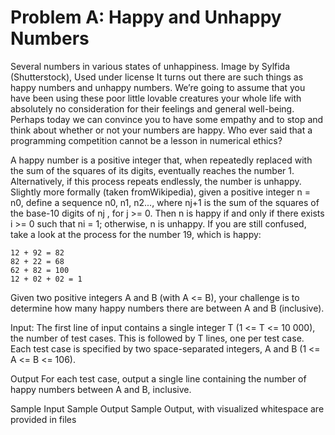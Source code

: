 # Problem A: Happy and Unhappy Numbers

Several numbers in various states of unhappiness. Image by Sylfida (Shutterstock), Used under license 
It turns out there are such things as happy numbers and unhappy numbers. We’re going to assume that you have been using these
poor little lovable creatures your whole life with absolutely no consideration for their feelings and general well-being. Perhaps
today we can convince you to have some empathy and to stop and think about whether or not your numbers are happy. Who
ever said that a programming competition cannot be a lesson in numerical ethics?

A happy number is a positive integer that, when repeatedly replaced with the sum of the squares of its digits, eventually
reaches the number 1. Alternatively, if this process repeats endlessly, the number is unhappy.
Slightly more formally (taken fromWikipedia), given a positive integer n = n0, define a sequence n0, n1, n2...,
where nj+1 is the sum of the squares of the base-10 digits of nj , for j >= 0. Then n is happy if and only if there exists
i >= 0 such that ni = 1; otherwise, n is unhappy.
If you are still confused, take a look at the process for the number 19, which is happy:

```
12 + 92 = 82
82 + 22 = 68
62 + 82 = 100
12 + 02 + 02 = 1
```

Given two positive integers A and B (with A <= B), your challenge is to determine how many happy
numbers there are between A and B (inclusive).

Input:
The first line of input contains a single integer T (1 <= T <= 10 000), the number of test cases. This is
followed by T lines, one per test case. Each test case is specified by two space-separated integers, A and B (1 <= A <= B <= 106).

Output
For each test case, output a single line containing the number of happy numbers between A and B, inclusive. 

Sample Input Sample Output Sample Output, with visualized whitespace are provided in files
